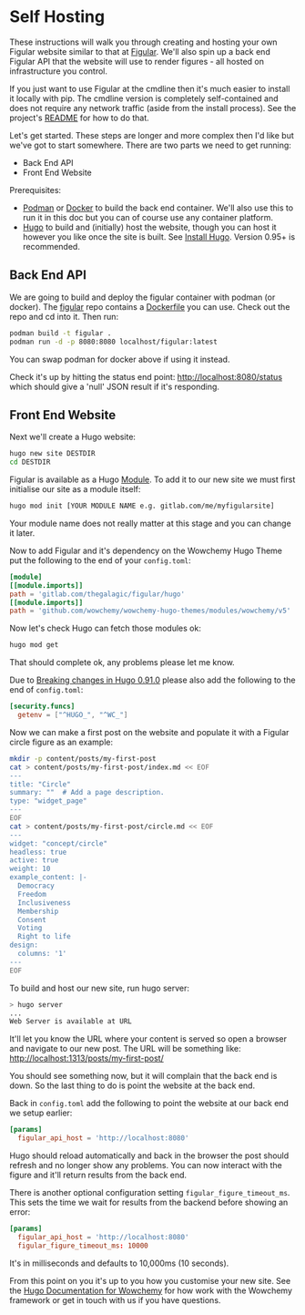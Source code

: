 <!--
SPDX-FileCopyrightText: 2021-2 Galagic Limited, et. al. <https://galagic.com>

SPDX-License-Identifier: CC-BY-SA-4.0

figular generates visualisations from flexible, reusable parts

For full copyright information see the AUTHORS file at the top-level
directory of this distribution or at
[AUTHORS](https://gitlab.com/thegalagic/figular/AUTHORS.md)

This work is licensed under the Creative Commons Attribution 4.0 International
License. You should have received a copy of the license along with this work.
If not, visit http://creativecommons.org/licenses/by/4.0/ or send a letter to
Creative Commons, PO Box 1866, Mountain View, CA 94042, USA.
-->

# Self Hosting

These instructions will walk you through creating and hosting your own Figular
website similar to that at [Figular](https://figular.com/). We'll also spin up a
back end Figular API that the website will use to render figures - all hosted on
infrastructure you control.

If you just want to use Figular at the cmdline then it's much easier to
install it locally with pip. The cmdline version is completely self-contained
and does not require any network traffic (aside from the install process). See
the project's [README](https://gitlab.com/thegalagic/figular) for how to do that.

Let's get started. These steps are longer and more complex then I'd like but
we've got to start somewhere. There are two parts we need to get running:

* Back End API
* Front End Website

Prerequisites:

* [Podman](https://podman.io/) or [Docker](https://www.docker.com/get-started/)
  to build the back end container. We'll also use this to run it in this doc but
  you can of course use any container platform.
* [Hugo](https://gohugo.io/) to build and (initially) host the website, though
  you can host it however you like once the site is built.
  See [Install Hugo](https://gohugo.io/getting-started/installing). Version
  0.95+ is recommended.

## Back End API

We are going to build and deploy the figular container with podman (or docker).
The [figular](https://gitlab.com/thegalagic/figular) repo contains a
[Dockerfile](https://gitlab.com/thegalagic/figular/-/blob/main/Dockerfile) you
can use. Check out the repo and cd into it. Then run:

```bash
podman build -t figular .
podman run -d -p 8080:8080 localhost/figular:latest
```

You can swap podman for docker above if using it instead.

Check it's up by hitting the status end point:
[http://localhost:8080/status](http://localhost:8080/status) which should give
a 'null' JSON result if it's responding.

## Front End Website

Next we'll create a Hugo website:

```bash
hugo new site DESTDIR
cd DESTDIR
```

Figular is available as a Hugo [Module](https://gohugo.io/hugo-modules/). To add
it to our new site we must first initialise our site as a module itself:

```bash
hugo mod init [YOUR MODULE NAME e.g. gitlab.com/me/myfigularsite]
```

Your module name does not really matter at this stage and you can change it
later.

Now to add Figular and it's dependency on the Wowchemy Hugo Theme put the
following to the end of your `config.toml`:

```toml
[module]
[[module.imports]]
path = 'gitlab.com/thegalagic/figular/hugo'
[[module.imports]]
path = 'github.com/wowchemy/wowchemy-hugo-themes/modules/wowchemy/v5'
```

Now let's check Hugo can fetch those modules ok:

```bash
hugo mod get
```

That should complete ok, any problems please let me know.

Due to [Breaking changes in Hugo 0.91.0](https://github.com/wowchemy/wowchemy-hugo-themes/discussions/2559)
please also add the following to the end of `config.toml`:

```toml
[security.funcs]
  getenv = ["^HUGO_", "^WC_"]
```

Now we can make a first post on the website and populate it with a Figular
circle figure as an example:

```bash
mkdir -p content/posts/my-first-post
cat > content/posts/my-first-post/index.md << EOF
---
title: "Circle"
summary: ""  # Add a page description.
type: "widget_page"
---
EOF
cat > content/posts/my-first-post/circle.md << EOF
---
widget: "concept/circle"
headless: true
active: true
weight: 10
example_content: |-
  Democracy
  Freedom
  Inclusiveness
  Membership
  Consent
  Voting
  Right to life
design:
  columns: '1'
---
EOF
```

To build and host our new site, run hugo server:

```bash
> hugo server
...
Web Server is available at URL
```

It'll let you know the URL where your content is served so open a browser and
navigate to our new post. The URL will be something like:
[http://localhost:1313/posts/my-first-post/](http://localhost:1313/posts/my-first-post/)

You should see something now, but it will complain that the back end is down. So
the last thing to do is point the website at the back end.

Back in `config.toml` add the following to point the website at our back end we
setup earlier:

```toml
[params]
  figular_api_host = 'http://localhost:8080'
```

Hugo should reload automatically and back in the browser the post should refresh
and no longer show any problems. You can now interact with the figure and it'll
return results from the back end.

There is another optional configuration setting `figular_figure_timeout_ms`.
This sets the time we wait for results from the backend before showing an error:

```toml
[params]
  figular_api_host = 'http://localhost:8080'
  figular_figure_timeout_ms: 10000
```

It's in milliseconds and defaults to 10,000ms (10 seconds).

From this point on you it's up to you how you customise your new site. See the
[Hugo Documentation for Wowchemy](https://wowchemy.com/docs/) for how work with
the Wowchemy framework or get in touch with us if you have questions.
